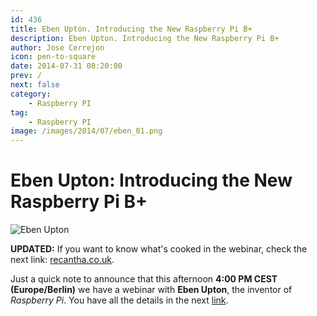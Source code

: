 ```yaml
---
id: 436
title: Eben Upton. Introducing the New Raspberry Pi B+
description: Eben Upton. Introducing the New Raspberry Pi B+
author: Jose Cerrejon
icon: pen-to-square
date: 2014-07-31 08:20:00
prev: /
next: false
category:
    - Raspberry PI
tag:
    - Raspberry PI
image: /images/2014/07/eben_01.png
---
```


# Eben Upton: Introducing the New Raspberry Pi B+

![Eben Upton](/images/2014/07/eben_01.png)

**UPDATED:** If you want to know what's cooked in the webinar, check the next link: [recantha.co.uk](https://www.recantha.co.uk/blog/?p=10576&utm_source=rss&utm_medium=rss&utm_campaign=highlights-from-the-element-14-raspberry-pi-webinar).

Just a quick note to announce that this afternoon **4:00 PM CEST (Europe/Berlin)** we have a webinar with **Eben Upton**, the inventor of _Raspberry Pi_. You have all the details in the next [link](https://www.element14.com/community/events/4117?ICID=webinar_featured).
